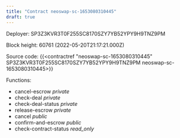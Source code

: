 ```yaml
---
title: "Contract neoswap-sc-1653080310445"
draft: true
---
```

Deployer: SP3Z3KVR3T0F255SC8170SZY7YB52YPY9H9TNZ9PM


 



Block height: 60761 (2022-05-20T21:17:21.000Z)

Source code: {{<contractref "neoswap-sc-1653080310445" SP3Z3KVR3T0F255SC8170SZY7YB52YPY9H9TNZ9PM neoswap-sc-1653080310445>}}

Functions:

* cancel-escrow _private_
* check-deal _private_
* check-deal-status _private_
* release-escrow _private_
* cancel _public_
* confirm-and-escrow _public_
* check-contract-status _read_only_
